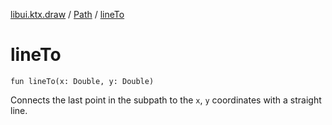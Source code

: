 [libui.ktx.draw](../README.md) / [Path](README.md) / [lineTo](line-to.md)

# lineTo

`fun lineTo(x: Double, y: Double)`

Connects the last point in the subpath to the `x`, `y` coordinates with a straight line.

